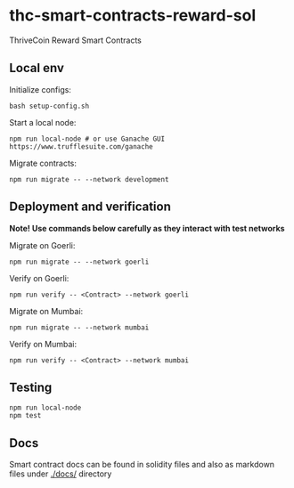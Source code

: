 # thc-smart-contracts-reward-sol

ThriveCoin Reward Smart Contracts

## Local env

Initialize configs:
```
bash setup-config.sh
```

Start a local node:
```
npm run local-node # or use Ganache GUI https://www.trufflesuite.com/ganache
```

Migrate contracts:
```
npm run migrate -- --network development
```

## Deployment and verification

**Note! Use commands below carefully as they interact with test networks**

Migrate on Goerli:
```
npm run migrate -- --network goerli
```

Verify on Goerli:
```
npm run verify -- <Contract> --network goerli
```

Migrate on Mumbai:
```
npm run migrate -- --network mumbai
```

Verify on Mumbai:
```
npm run verify -- <Contract> --network mumbai
```

## Testing

```
npm run local-node
npm test
```

## Docs

Smart contract docs can be found in solidity files and also as markdown files
under [./docs/](./docs/) directory
